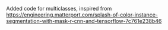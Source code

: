 Added code for multiclasses, inspired from https://engineering.matterport.com/splash-of-color-instance-segmentation-with-mask-r-cnn-and-tensorflow-7c761e238b46
